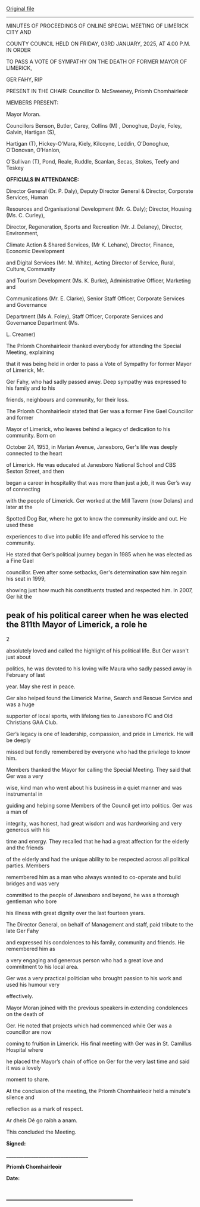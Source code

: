 [Original file](https://www.limerick.ie/sites/default/files/media/documents/2025-02/minutes-special-meeting-limerick-city-and-county-council-3rd-january-2025.pdf)

---
MINUTES OF PROCEEDINGS OF ONLINE SPECIAL MEETING OF LIMERICK CITY AND

COUNTY COUNCIL HELD ON FRIDAY, 03RD JANUARY, 2025, AT 4.00 P.M. IN ORDER

TO PASS A VOTE OF SYMPATHY ON THE DEATH OF FORMER MAYOR OF LIMERICK,

GER FAHY, RIP

PRESENT IN THE CHAIR: Councillor D. McSweeney, Príomh Chomhairleoir

MEMBERS PRESENT:

Mayor Moran.

Councillors Benson, Butler, Carey, Collins (M) , Donoghue, Doyle, Foley, Galvin, Hartigan (S),

Hartigan (T), Hickey-O’Mara, Kiely, Kilcoyne, Leddin, O’Donoghue, O’Donovan, O’Hanlon,

O’Sullivan (T), Pond, Reale, Ruddle, Scanlan, Secas, Stokes, Teefy and Teskey

**OFFICIALS IN ATTENDANCE:**

Director General (Dr. P. Daly), Deputy Director General & Director, Corporate Services, Human

Resources and Organisational Development (Mr. G. Daly); Director, Housing (Ms. C. Curley),

Director, Regeneration, Sports and Recreation (Mr. J. Delaney), Director, Environment,

Climate Action & Shared Services, (Mr K. Lehane), Director, Finance, Economic Development

and Digital Services (Mr. M. White), Acting Director of Service, Rural, Culture, Community

and Tourism Development (Ms. K. Burke), Administrative Officer, Marketing and

Communications (Mr. E. Clarke), Senior Staff Officer, Corporate Services and Governance

Department (Ms A. Foley), Staff Officer, Corporate Services and Governance Department (Ms.

L. Creamer)

The Príomh Chomhairleoir thanked everybody for attending the Special Meeting, explaining

that it was being held in order to pass a Vote of Sympathy for former Mayor of Limerick, Mr.

Ger Fahy, who had sadly passed away. Deep sympathy was expressed to his family and to his

friends, neighbours and community, for their loss.

The Príomh Chomhairleoir stated that Ger was a former Fine Gael Councillor and former

Mayor of Limerick, who leaves behind a legacy of dedication to his community. Born on

October 24, 1953, in Marian Avenue, Janesboro, Ger's life was deeply connected to the heart

of Limerick. He was educated at Janesboro National School and CBS Sexton Street, and then

began a career in hospitality that was more than just a job, it was Ger’s way of connecting

with the people of Limerick. Ger worked at the Mill Tavern (now Dolans) and later at the

Spotted Dog Bar, where he got to know the community inside and out. He used these

experiences to dive into public life and offered his service to the community.

He stated that Ger’s political journey began in 1985 when he was elected as a Fine Gael

councillor. Even after some setbacks, Ger's determination saw him regain his seat in 1999,

showing just how much his constituents trusted and respected him. In 2007, Ger hit the

peak of his political career when he was elected the 811th Mayor of Limerick, a role he
---
2

absolutely loved and called the highlight of his political life. But Ger wasn't just about

politics, he was devoted to his loving wife Maura who sadly passed away in February of last

year. May she rest in peace.

Ger also helped found the Limerick Marine, Search and Rescue Service and was a huge

supporter of local sports, with lifelong ties to Janesboro FC and Old Christians GAA Club.

Ger’s legacy is one of leadership, compassion, and pride in Limerick. He will be deeply

missed but fondly remembered by everyone who had the privilege to know him.

Members thanked the Mayor for calling the Special Meeting. They said that Ger was a very

wise, kind man who went about his business in a quiet manner and was instrumental in

guiding and helping some Members of the Council get into politics. Ger was a man of

integrity, was honest, had great wisdom and was hardworking and very generous with his

time and energy. They recalled that he had a great affection for the elderly and the friends

of the elderly and had the unique ability to be respected across all political parties. Members

remembered him as a man who always wanted to co-operate and build bridges and was very

committed to the people of Janesboro and beyond, he was a thorough gentleman who bore

his illness with great dignity over the last fourteen years.

The Director General, on behalf of Management and staff, paid tribute to the late Ger Fahy

and expressed his condolences to his family, community and friends. He remembered him as

a very engaging and generous person who had a great love and commitment to his local area.

Ger was a very practical politician who brought passion to his work and used his humour very

effectively.

Mayor Moran joined with the previous speakers in extending condolences on the death of

Ger. He noted that projects which had commenced while Ger was a councillor are now

coming to fruition in Limerick. His final meeting with Ger was in St. Camillus Hospital where

he placed the Mayor’s chain of office on Ger for the very last time and said it was a lovely

moment to share.

At the conclusion of the meeting, the Príomh Chomhairleoir held a minute's silence and

reflection as a mark of respect.

Ar dheis Dé go raibh a anam.

This concluded the Meeting.

**Signed:**

**\_\_\_\_\_\_\_\_\_\_\_\_\_\_\_\_\_\_\_\_\_\_\_\_\_\_\_\_\_\_\_\_\_**

**Príomh Chomhairleoir**

**Date:**

**\_\_\_\_\_\_\_\_\_\_\_\_\_\_\_\_\_\_\_\_\_\_\_\_\_\_\_\_\_\_\_\_\_\_**
---

